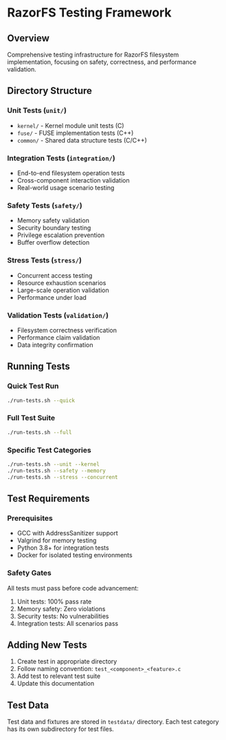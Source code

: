 # RazorFS Testing Framework

## Overview
Comprehensive testing infrastructure for RazorFS filesystem implementation, focusing on safety, correctness, and performance validation.

## Directory Structure

### Unit Tests (`unit/`)
- `kernel/` - Kernel module unit tests (C)
- `fuse/` - FUSE implementation tests (C++)
- `common/` - Shared data structure tests (C/C++)

### Integration Tests (`integration/`)
- End-to-end filesystem operation tests
- Cross-component interaction validation
- Real-world usage scenario testing

### Safety Tests (`safety/`)
- Memory safety validation
- Security boundary testing
- Privilege escalation prevention
- Buffer overflow detection

### Stress Tests (`stress/`)
- Concurrent access testing
- Resource exhaustion scenarios
- Large-scale operation validation
- Performance under load

### Validation Tests (`validation/`)
- Filesystem correctness verification
- Performance claim validation
- Data integrity confirmation

## Running Tests

### Quick Test Run
```bash
./run-tests.sh --quick
```

### Full Test Suite
```bash
./run-tests.sh --full
```

### Specific Test Categories
```bash
./run-tests.sh --unit --kernel
./run-tests.sh --safety --memory
./run-tests.sh --stress --concurrent
```

## Test Requirements

### Prerequisites
- GCC with AddressSanitizer support
- Valgrind for memory testing
- Python 3.8+ for integration tests
- Docker for isolated testing environments

### Safety Gates
All tests must pass before code advancement:
1. Unit tests: 100% pass rate
2. Memory safety: Zero violations
3. Security tests: No vulnerabilities
4. Integration tests: All scenarios pass

## Adding New Tests

1. Create test in appropriate directory
2. Follow naming convention: `test_<component>_<feature>.c`
3. Add test to relevant test suite
4. Update this documentation

## Test Data

Test data and fixtures are stored in `testdata/` directory.
Each test category has its own subdirectory for test files.